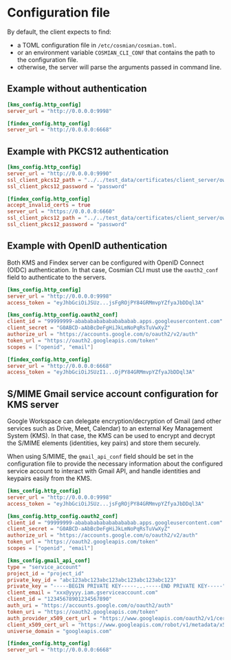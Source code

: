 
# Configuration file

By default, the client expects to find:

- a TOML configuration file in `/etc/cosmian/cosmian.toml`.
- or an environment variable `COSMIAN_CLI_CONF` that contains the path to the configuration file.
- otherwise, the server will parse the arguments passed in command line.

## Example without authentication

```toml
[kms_config.http_config]
server_url = "http://0.0.0.0:9998"

[findex_config.http_config]
server_url = "http://0.0.0.0:6668"
```

## Example with PKCS12 authentication

```toml
[kms_config.http_config]
server_url = "http://0.0.0.0:9990"
ssl_client_pkcs12_path = "../../test_data/certificates/client_server/owner/kms.client.acme.com.p12"
ssl_client_pkcs12_password = "password"

[findex_config.http_config]
accept_invalid_certs = true
server_url = "https://0.0.0.0:6660"
ssl_client_pkcs12_path = "../../test_data/certificates/client_server/owner/findex.client.acme.com.p12"
ssl_client_pkcs12_password = "password"
```

## Example with OpenID authentication

Both KMS and Findex server can be configured with OpenID Connect (OIDC) authentication. In that case, Cosmian CLI must use the `oauth2_conf` field to authenticate to the servers.

```toml
[kms_config.http_config]
server_url = "http://0.0.0.0:9998"
access_token = "eyJhbGciOiJSUz...jsFgROjPY84GRMmvpYZfyaJbDDql3A"

[kms_config.http_config.oauth2_conf]
client_id = "99999999-abababababababababab.apps.googleusercontent.com"
client_secret = "G0ABCD-aAbBcDeFgHiJkLmNoPqRsTuVwXyZ"
authorize_url = "https://accounts.google.com/o/oauth2/v2/auth"
token_url = "https://oauth2.googleapis.com/token"
scopes = ["openid", "email"]

[findex_config.http_config]
server_url = "http://0.0.0.0:6668"
access_token = "eyJhbGciOiJSUzI1...OjPY84GRMmvpYZfyaJbDDql3A"
```

## S/MIME Gmail service account configuration for KMS server

Google Workspace can delegate encryption/decryption of Gmail (and other services such as Drive, Meet, Calendar) to an external Key Management System (KMS). In that case, the KMS can be used to encrypt and decrypt the S/MIME elements (identities, key pairs) and store them securely.

When using S/MIME, the `gmail_api_conf` field should be set in the configuration file to provide the necessary information about the configured service account to interact with Gmail API, and handle identities and keypairs easily from the KMS.

```toml
[kms_config.http_config]
server_url = "http://0.0.0.0:9998"
access_token = "eyJhbGciOiJSUz...jsFgROjPY84GRMmvpYZfyaJbDDql3A"

[kms_config.http_config.oauth2_conf]
client_id = "99999999-abababababababababab.apps.googleusercontent.com"
client_secret = "G0ABCD-aAbBcDeFgHiJkLmNoPqRsTuVwXyZ"
authorize_url = "https://accounts.google.com/o/oauth2/v2/auth"
token_url = "https://oauth2.googleapis.com/token"
scopes = ["openid", "email"]

[kms_config.gmail_api_conf]
type = "service_account"
project_id = "project_id"
private_key_id = "abc123abc123abc123abc123abc123abc123"
private_key = "-----BEGIN PRIVATE KEY-----...-----END PRIVATE KEY-----"
client_email = "xxx@yyyy.iam.gserviceaccount.com"
client_id = "12345678901234567890"
auth_uri = "https://accounts.google.com/o/oauth2/auth"
token_uri = "https://oauth2.googleapis.com/token"
auth_provider_x509_cert_url = "https://www.googleapis.com/oauth2/v1/certs"
client_x509_cert_url = "https://www.googleapis.com/robot/v1/metadata/x509/xxx%40yyyy.iam.gserviceaccount.com"
universe_domain = "googleapis.com"

[findex_config.http_config]
server_url = "http://0.0.0.0:6668"
```
